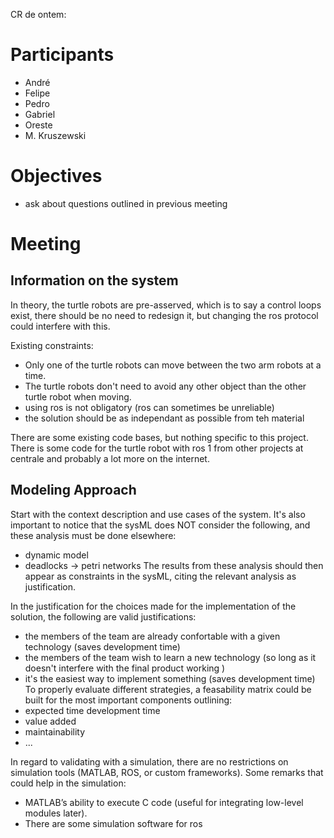 CR de ontem:

# Participants

* André
* Felipe
* Pedro
* Gabriel
* Oreste
* M. Kruszewski

# Objectives

* ask about questions outlined in previous meeting

# Meeting

## Information on the system

In theory, the turtle robots are pre-asserved, which is to say a control loops
exist, there should be no need to redesign it, but changing the ros protocol
could interfere with this.

Existing constraints:

* Only one of the turtle robots can move between the two arm robots at a time.
* The turtle robots don't need to avoid any other object than the other turtle
  robot when moving.
* using ros is not obligatory (ros can sometimes be unreliable)
* the solution should be as independant as possible from teh material

There are some existing code bases, but nothing specific to this project. There
is some code for the turtle robot with ros 1 from other projects at centrale and
probably a lot more on the internet.

## Modeling Approach

Start with the context description and use cases of the system. It's also
important to notice that the sysML does NOT consider the following, and these
analysis must be done elsewhere:

* dynamic model
* deadlocks -> petri networks
  The results from these analysis should then appear as constraints in the sysML,
  citing the relevant analysis as justification.

In the justification for the choices made for the implementation of the
solution, the following are valid justifications:

* the members of the team are already confortable with a given technology (saves
  development time)
* the members of the team wish to learn a new technology (so long as it doesn't
  interfere with the final product working )
* it's the easiest way to implement something (saves development time)
  To properly evaluate different strategies, a feasability matrix could be built
  for the most important components outlining:
* expected time development time
* value added
* maintainability
* ...

In regard to validating with a simulation, there are no restrictions on
simulation tools (MATLAB, ROS, or custom frameworks). Some remarks that could
help in the simulation:

* MATLAB’s ability to execute C code (useful for integrating low-level modules
  later).
* There are some simulation software for ros